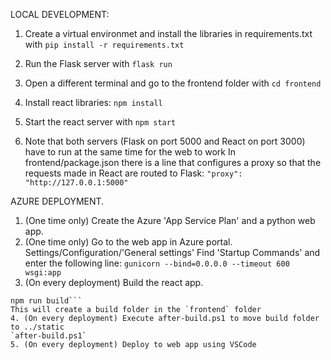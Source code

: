 LOCAL DEVELOPMENT:
1. Create a virtual environmet and install the libraries in requirements.txt with `pip install -r requirements.txt`
2. Run the Flask server with `flask run`
3. Open a different terminal and go to the frontend folder with `cd frontend`
4. Install react libraries: `npm install`
5. Start the react server with `npm start`

6. Note that both servers (Flask on port 5000 and React on port 3000) have to run at the same time for the web to work
In frontend/package.json there is a line that configures a proxy so that the requests made in React are routed to Flask:
`"proxy": "http://127.0.0.1:5000"`

AZURE DEPLOYMENT.
1. (One time only) Create the Azure 'App Service Plan' and a python web app.
2. (One time only) Go to the web app in Azure portal. Settings/Configuration/'General settings'
Find 'Startup Commands' and enter the following line:
`gunicorn --bind=0.0.0.0 --timeout 600 wsgi:app`
3. (On every deployment) Build the react app. 
```cd frontend
npm run build```
This will create a build folder in the `frontend` folder
4. (On every deployment) Execute after-build.ps1 to move build folder to ../static
`after-build.ps1`
5. (On every deployment) Deploy to web app using VSCode
